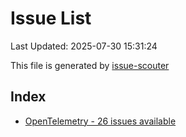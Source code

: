 # Issue List

Last Updated: 2025-07-30 15:31:24

This file is generated by [issue-scouter](https://github.com/ymtdzzz/issue-scouter)

## Index

- [OpenTelemetry - 26 issues available](./issues/OpenTelemetry.md)
